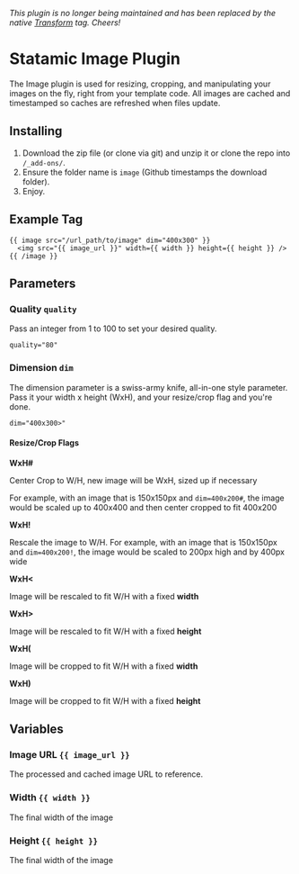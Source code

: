 *This plugin is no longer being maintained and has been replaced by the native [Transform](http://statamic.com/learn/documentation/tags/transform) tag. Cheers!*

Statamic Image Plugin
================================

The Image plugin is used for resizing, cropping, and manipulating your images on the fly, right from your template code. All images are cached and timestamped so caches are refreshed when files update.

## Installing
1. Download the zip file (or clone via git) and unzip it or clone the repo into `/_add-ons/`.
2. Ensure the folder name is `image` (Github timestamps the download folder).
3. Enjoy.

## Example Tag

    {{ image src="/url_path/to/image" dim="400x300" }}
      <img src="{{ image_url }}" width={{ width }} height={{ height }} />
    {{ /image }}

## Parameters

### Quality `quality`

Pass an integer from 1 to 100 to set your desired quality.

    quality="80"

### Dimension `dim`
The dimension parameter is a swiss-army knife, all-in-one style parameter. Pass it your width x height (WxH), and your resize/crop flag and you're done.

    dim="400x300>"

#### Resize/Crop Flags

**WxH#**

Center Crop to W/H, new image will be WxH, sized up if necessary

For example, with an image that is 150x150px and `dim=400x200#`, the image would be scaled up to 400x400 and then center cropped to fit 400x200

**WxH!**

Rescale the image to W/H. For example, with an image that is 150x150px and `dim=400x200!`, the image would be scaled to 200px high and by 400px wide

**WxH<**

Image will be rescaled to fit W/H with a fixed **width**

**WxH>**

Image will be rescaled to fit W/H with a fixed **height**

**WxH(**

Image will be cropped to fit W/H with a fixed **width**

**WxH)**

Image will be cropped to fit W/H with a fixed **height**

## Variables

### Image URL `{{ image_url }}`

The processed and cached image URL to reference.

### Width `{{ width }}`

The final width of the image

### Height `{{ height }}`

The final width of the image